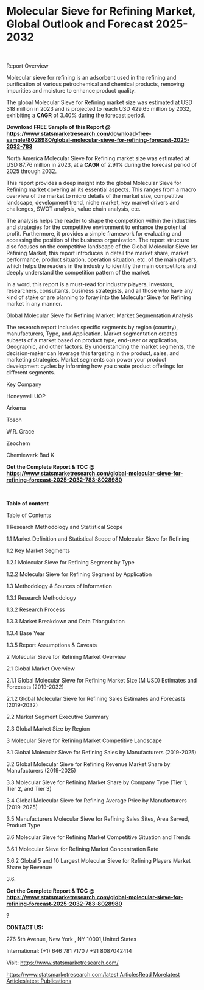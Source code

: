 <h1>Molecular Sieve for Refining Market, Global Outlook and Forecast 2025-2032</h1><br/><p>Report Overview</p>
 
 
 
 <p>Molecular sieve for refining is an adsorbent used in the refining and purification of various petrochemical and chemical products, removing impurities and moisture to enhance product quality.</p>
 
 
 
 <p>The global Molecular Sieve for Refining market size was estimated at USD 318 million in 2023 and is projected to reach USD 429.65 million by 2032, exhibiting a <strong>CAGR</strong> of 3.40% during the forecast period.</p>
 
 
 
 <p><strong>Download FREE Sample of this Report @ <a href="https://www.statsmarketresearch.com/download-free-sample/8028980/global-molecular-sieve-for-refining-forecast-2025-2032-783">https://www.statsmarketresearch.com/download-free-sample/8028980/global-molecular-sieve-for-refining-forecast-2025-2032-783</a></strong></p>
 
 
 
 <p>North America Molecular Sieve for Refining market size was estimated at USD 87.76 million in 2023, at a <strong>CAGR</strong> of 2.91% during the forecast period of 2025 through 2032.</p>
 
 
 
 <p>This report provides a deep insight into the global Molecular Sieve for Refining market covering all its essential aspects. This ranges from a macro overview of the market to micro details of the market size, competitive landscape, development trend, niche market, key market drivers and challenges, SWOT analysis, value chain analysis, etc.</p>
 
 
 
 <p>The analysis helps the reader to shape the competition within the industries and strategies for the competitive environment to enhance the potential profit. Furthermore, it provides a simple framework for evaluating and accessing the position of the business organization. The report structure also focuses on the competitive landscape of the Global Molecular Sieve for Refining Market, this report introduces in detail the market share, market performance, product situation, operation situation, etc. of the main players, which helps the readers in the industry to identify the main competitors and deeply understand the competition pattern of the market.</p>
 
 
 
 <p>In a word, this report is a must-read for industry players, investors, researchers, consultants, business strategists, and all those who have any kind of stake or are planning to foray into the Molecular Sieve for Refining market in any manner.</p>
 
 
 
 <p>Global Molecular Sieve for Refining Market: Market Segmentation Analysis</p>
 
 
 
 <p>The research report includes specific segments by region (country), manufacturers, Type, and Application. Market segmentation creates subsets of a market based on product type, end-user or application, Geographic, and other factors. By understanding the market segments, the decision-maker can leverage this targeting in the product, sales, and marketing strategies. Market segments can power your product development cycles by informing how you create product offerings for different segments.</p>
 
 
 
 <p>Key Company</p>
 
 
 
 <p>Honeywell UOP</p>
 
 
 
 <p>Arkema</p>
 
 
 
 <p>Tosoh</p>
 
 
 
 <p>W.R. Grace</p>
 
 
 
 <p>Zeochem</p>
 
 
 
 <p>Chemiewerk Bad K</p>
 
 
 
 <div><b>Get the Complete Report & TOC @ <a href="https://www.statsmarketresearch.com/global-molecular-sieve-for-refining-forecast-2025-2032-783-8028980">https://www.statsmarketresearch.com/global-molecular-sieve-for-refining-forecast-2025-2032-783-8028980</a></b></div>
 
 
 
 <p><br />
 
 <b>Table of content</b></p>
 
 
 
 <p>Table of Contents<br />
 
 1 Research Methodology and Statistical Scope<br />
 
 1.1 Market Definition and Statistical Scope of Molecular Sieve for Refining<br />
 
 1.2 Key Market Segments<br />
 
 1.2.1 Molecular Sieve for Refining Segment by Type<br />
 
 1.2.2 Molecular Sieve for Refining Segment by Application<br />
 
 1.3 Methodology & Sources of Information<br />
 
 1.3.1 Research Methodology<br />
 
 1.3.2 Research Process<br />
 
 1.3.3 Market Breakdown and Data Triangulation<br />
 
 1.3.4 Base Year<br />
 
 1.3.5 Report Assumptions & Caveats<br />
 
 2 Molecular Sieve for Refining Market Overview<br />
 
 2.1 Global Market Overview<br />
 
 2.1.1 Global Molecular Sieve for Refining Market Size (M USD) Estimates and Forecasts (2019-2032)<br />
 
 2.1.2 Global Molecular Sieve for Refining Sales Estimates and Forecasts (2019-2032)<br />
 
 2.2 Market Segment Executive Summary<br />
 
 2.3 Global Market Size by Region<br />
 
 3 Molecular Sieve for Refining Market Competitive Landscape<br />
 
 3.1 Global Molecular Sieve for Refining Sales by Manufacturers (2019-2025)<br />
 
 3.2 Global Molecular Sieve for Refining Revenue Market Share by Manufacturers (2019-2025)<br />
 
 3.3 Molecular Sieve for Refining Market Share by Company Type (Tier 1, Tier 2, and Tier 3)<br />
 
 3.4 Global Molecular Sieve for Refining Average Price by Manufacturers (2019-2025)<br />
 
 3.5 Manufacturers Molecular Sieve for Refining Sales Sites, Area Served, Product Type<br />
 
 3.6 Molecular Sieve for Refining Market Competitive Situation and Trends<br />
 
 3.6.1 Molecular Sieve for Refining Market Concentration Rate<br />
 
 3.6.2 Global 5 and 10 Largest Molecular Sieve for Refining Players Market Share by Revenue<br />
 
 3.6.</p>
 
 
 
 <div><b>Get the Complete Report & TOC @ <a href="https://www.statsmarketresearch.com/global-molecular-sieve-for-refining-forecast-2025-2032-783-8028980">https://www.statsmarketresearch.com/global-molecular-sieve-for-refining-forecast-2025-2032-783-8028980</a></b></div>
 
 
 
 <p>? </p>
 
 
 
 <p><b>CONTACT US:</b><br />
 
 276 5th Avenue, New York , NY 10001,United States<br />
 
 International: (+1) 646 781 7170 / +91 8087042414<br />
 
 Visit: <a href="https://www.statsmarketresearch.com/">https://www.statsmarketresearch.com/</a><br />
 
 <a href="https://gyeongbokgung.com">https://www.statsmarketresearch.com/</a><a href="https://hallyeomaritime.com">latest Articles</a><a href="https://jingwansa.com">Read More</a><a href="https://nguoiviet.jp/">latest Articles</a><a href="https://www.intelmarketresearch.com/">latest Publications</a></p>